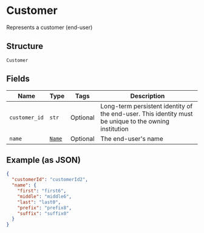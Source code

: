 
# Customer

Represents a customer (end-user)

## Structure

`Customer`

## Fields

| Name | Type | Tags | Description |
|  --- | --- | --- | --- |
| `customer_id` | `str` | Optional | Long-term persistent identity of the end-user. This identity must be unique to the owning institution |
| `name` | [`Name`](../../doc/models/name.md) | Optional | The end-user's name |

## Example (as JSON)

```json
{
  "customerId": "customerId2",
  "name": {
    "first": "first6",
    "middle": "middle6",
    "last": "last0",
    "prefix": "prefix8",
    "suffix": "suffix0"
  }
}
```

